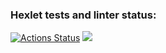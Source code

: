 ### Hexlet tests and linter status:
[![Actions Status](https://github.com/And0rs/fullstack-javascript-project-44/actions/workflows/hexlet-check.yml/badge.svg)](https://github.com/And0rs/fullstack-javascript-project-44/actions)
<a href="https://codeclimate.com/github/And0rs/fullstack-javascript-project-44/maintainability"><img src="https://api.codeclimate.com/v1/badges/1a7518cdd4218234c512/maintainability" /></a>

<script async id="asciicast-645795" src="https://asciinema.org/a/645795.js"></script>